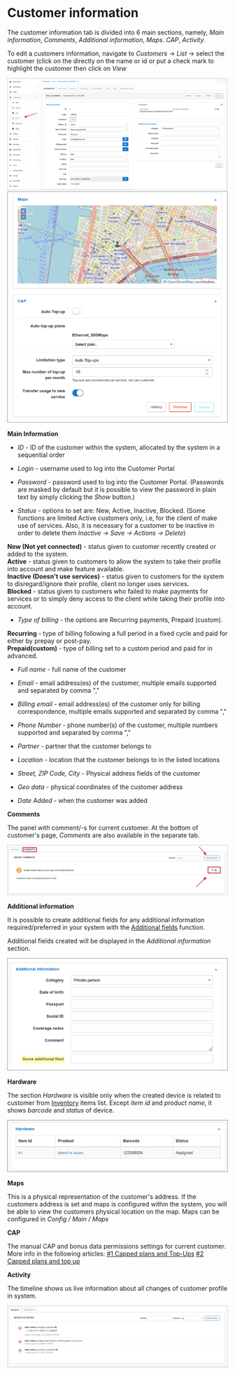 Customer information
====================

The customer information tab is divided into 6 main sections, namely, _Main information_, _Comments_, _Additional information_, _Maps_. _CAP_, _Activity_.

To edit a customers information, navigate to *Customers* -> *List* -> select the customer (click on the directly on the name or id or put a check mark to highlight the customer then click on *View*

![Customer_View.png](Customer_View.png)
![Customer_View.png](Customer_View1.png)

**Main Information**

* *ID* - ID of the customer within the system, allocated by the system in a sequential order

* *Login* - username used to log into the Customer Portal

* *Password* -  password used to log into the Customer Portal. (Passwords are masked by default but it is possible to view the password in plain text by simply clicking the *Show* button.)

* *Status* - options to set are: New, Active, Inactive, Blocked. (Some functions are limited Active customers only, i.e, for the client of make use of services. Also, it is necessary for a customer to be inactive in order to delete them *Inactive -> Save -> Actions -> Delete*)

**New (Not yet connected)** - status given to customer recently created or added to the system.<br>
**Active** - status given to customers to allow the system to take their profile into account and make feature available.<br>
**Inactive (Doesn't use services)** - status given to customers for the system to disregard/ignore their profile, client no longer uses services.<br>
**Blocked** - status given to customers who failed to make payments for services or to simply deny access to the client while taking their profile into account.


* *Type of billing* - the options are Recurring payments, Prepaid (custom).

**Recurring** - type of billing following a full period in a fixed cycle and paid for either by prepay or post-pay.<br>
**Prepaid(custom)** - type of billing set to a custom period and paid for in advanced.<br>

* *Full name* - full name of the customer

* *Email* - email address(es) of the customer, multiple emails supported and separated by comma ","

* *Billing email* - email address(es) of the customer only for billing correspondence, multiple emails supported and separated by comma ","

* *Phone Number* - phone number(s) of the customer, multiple numbers supported and separated by comma ","

* *Partner* - partner that the customer belongs to

* *Location* - location that the customer belongs to in the listed locations

* *Street, ZIP Code, City* - Physical address fields of the customer

* *Geo data* - physical coordinates of the customer address

* *Date Added* - when the customer was added

**Comments**

The panel with comment/-s for current customer. At the bottom of customer's page, *Comments* are also available in the separate tab.

![Comments.png](comments.png)

**Additional information**

It is possible to create additional fields for any additional information required/preferred in your system with the [Additional fields](customer_management/custom_additional_fields/custom_additional_fields.md) function.

Additional fields created will be displayed in the *Additional information* section.

![Additional information](additionalinformation.png)

**Hardware**

The section _Hardware_ is visible only when the created device is related to customer from [Inventory](inventory/inventory.md) items list. Except *item id* and *product name*, it shows *barcode* and *status* of device.

 ![Hardware](customer_hardware.png)

**Maps**

This is a physical representation of the customer's address. If the customers address is set and maps is configured within the system, you will be able to view the customers physical location on the map.
Maps can be configured in *Config / Main / Maps*

**CAP**

The manual CAP and bonus data permissions settings for current customer.
More info in the following articles:
[#1 Capped plans and Top-Ups](customer_management/custom_additional_fields/custom_additional_fields.md)
[#2 Capped plans and top up](networking/bandwidth_management/capped_plans/capped_plans.md)

**Activity**

The timeline shows us live information about all changes of customer profile in system.

![Customer_View.png](Customer_View2.png)
